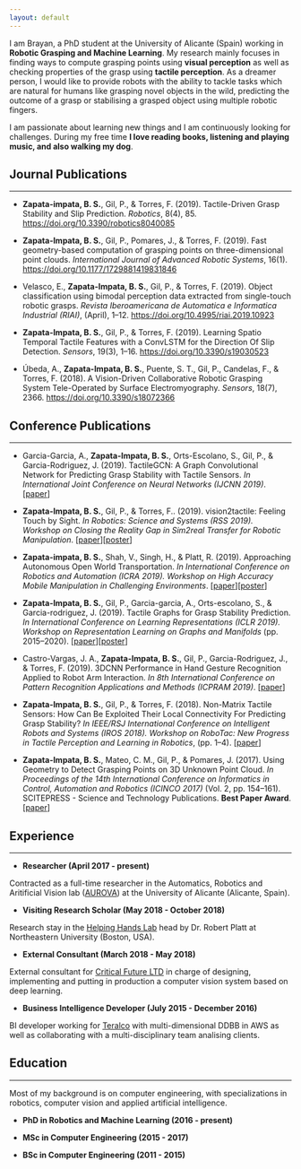 ```yaml
---
layout: default
---
```


I am Brayan, a PhD student at the University of Alicante (Spain) working in **Robotic Grasping and Machine Learning**. My research mainly focuses in finding ways to compute grasping points using **visual perception** as well as checking properties of the grasp using **tactile perception**. As a dreamer person, I would like to provide robots with the ability to tackle tasks which are natural for humans like grasping novel objects in the wild, predicting the outcome of a grasp or stabilising a grasped object using multiple robotic fingers.

I am passionate about learning new things and I am continuously looking for challenges. During my free time **I love reading books, listening and playing music, and also walking my dog**.

## Journal Publications

* * *

- **Zapata-impata, B. S.**, Gil, P., & Torres, F. (2019). Tactile-Driven Grasp Stability and Slip Prediction. _Robotics_, 8(4), 85. https://doi.org/10.3390/robotics8040085

- **Zapata-Impata, B. S.**, Gil, P., Pomares, J., & Torres, F. (2019). Fast geometry-based computation of grasping points on three-dimensional point clouds. _International Journal of Advanced Robotic Systems_, 16(1). https://doi.org/10.1177/1729881419831846

- Velasco, E., **Zapata-Impata, B. S.**, Gil, P., & Torres, F. (2019). Object classification using bimodal perception data extracted from single-touch robotic grasps. _Revista Iberoamericana de Automatica e Informatica Industrial (RIAI)_, (April), 1–12. https://doi.org/10.4995/riai.2019.10923

- **Zapata-Impata, B. S.**, Gil, P., & Torres, F. (2019). Learning Spatio Temporal Tactile Features with a ConvLSTM for the Direction Of Slip Detection. _Sensors_, 19(3), 1–16. https://doi.org/10.3390/s19030523

- Úbeda, A., **Zapata-Impata, B. S.**, Puente, S. T., Gil, P., Candelas, F., & Torres, F. (2018). A Vision-Driven Collaborative Robotic Grasping System Tele-Operated by Surface Electromyography. _Sensors_, 18(7), 2366. https://doi.org/10.3390/s18072366

## Conference Publications

* * *

- Garcia-Garcia, A., **Zapata-Impata, B. S.**, Orts-Escolano, S., Gil, P., & Garcia-Rodriguez, J. (2019). TactileGCN: A Graph Convolutional Network for Predicting Grasp Stability with Tactile Sensors. _In International Joint Conference on Neural Networks (IJCNN 2019)_. \[[paper](http://arxiv.org/abs/1901.06181)\]

- **Zapata-Impata, B. S.**, Gil, P., & Torres, F.. (2019). vision2tactile: Feeling Touch by Sight. _In Robotics: Science and Systems (RSS 2019). Workshop on Closing the Reality Gap in Sim2real Transfer for Robotic Manipulation_. \[[paper](https://sim2real.github.io/assets/papers/zapata.pdf)\]\[[poster](https://github.com/yayaneath/yayaneath.github.io/raw/master/docs/posters/rss-vsion2tactile.pdf)\]

- **Zapata-impata, B. S.**, Shah, V., Singh, H., & Platt, R. (2019). Approaching Autonomous Open World Transportation. _In International Conference on Robotics and Automation (ICRA 2019). Workshop on High Accuracy Mobile Manipulation in Challenging Environments_. \[[paper](https://arxiv.org/abs/1810.03400)\]\[[poster](https://github.com/yayaneath/yayaneath.github.io/raw/master/docs/posters/icra-autotrans.pdf)\]

- **Zapata-Impata, B. S.**, Gil, P., Garcia-garcia, A., Orts-escolano, S., & Garcia-rodriguez, J. (2019). Tactile Graphs for Grasp Stability Prediction. _In International Conference on Learning Representations (ICLR 2019). Workshop on Representation Learning on Graphs and Manifolds_ (pp. 2015–2020). \[[paper](https://rlgm.github.io/papers/7.pdf)\]\[[poster](https://github.com/yayaneath/yayaneath.github.io/raw/master/docs/posters/iclr-tactilegcn.pdf)\]

- Castro-Vargas, J. A., **Zapata-Impata, B. S.**, Gil, P., Garcia-Rodriguez, J., & Torres, F. (2019). 3DCNN Performance in Hand Gesture Recognition Applied to Robot Arm Interaction. _In 8th International Conference on Pattern Recognition Applications and Methods (ICPRAM 2019)_. \[[paper](http://insticc.org/node/TechnicalProgram/icpram/presentationDetails/75702)\]

- **Zapata-Impata, B. S.**, Gil, P., & Torres, F. (2018). Non-Matrix Tactile Sensors: How Can Be Exploited Their Local Connectivity For Predicting Grasp Stability? _In IEEE/RSJ International Conference on Intelligent Robots and Systems (IROS 2018). Workshop on RoboTac: New Progress in Tactile Perception and Learning in Robotics_, (pp. 1–4). \[[paper](http://arxiv.org/abs/1809.05551)\]

- **Zapata-Impata, B. S.**, Mateo, C. M., Gil, P., & Pomares, J. (2017). Using Geometry to Detect Grasping Points on 3D Unknown Point Cloud. _In Proceedings of the 14th International Conference on Informatics in Control, Automation and Robotics (ICINCO 2017)_ (Vol. 2, pp. 154–161). SCITEPRESS - Science and Technology Publications. **Best Paper Award**. \[[paper](https://doi.org/10.5220/0006470701540161)\]

## Experience

* * *

- **Researcher (April 2017 - present)**

Contracted as a full-time researcher in the Automatics, Robotics and Aritificial Vision lab ([AUROVA](http://www.aurova.ua.es/)) at the University of Alicante (Alicante, Spain).

- **Visiting Research Scholar (May 2018 - October 2018)**

Research stay in the [Helping Hands Lab](https://www2.ccs.neu.edu/research/helpinghands/group.html) head by Dr. Robert Platt at Northeastern University (Boston, USA).

- **External Consultant (March 2018 - May 2018)**

External consultant for [Critical Future LTD](https://www.criticalfutureglobal.com/) in charge of designing, implementing and putting in production a computer vision system based on deep learning.

- **Business Intelligence Developer (July 2015 - December 2016)**

BI developer working for [Teralco](https://www.teralco.com/en/) with multi-dimensional DDBB in AWS as well as collaborating with a multi-disciplinary team analising clients.

## Education

* * *

Most of my background is on computer engineering, with specializations in robotics, computer vision and applied artificial intelligence.

- **PhD in Robotics and Machine Learning (2016 - present)**

- **MSc in Computer Engineering (2015 - 2017)**

- **BSc in Computer Engineering (2011 - 2015)**
